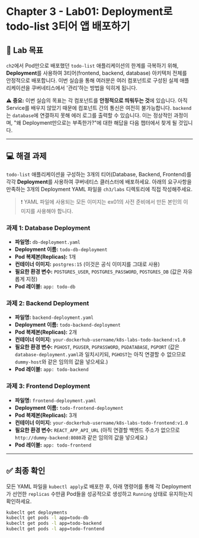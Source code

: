 # Chapter 3 - Lab01: Deployment로 todo-list 3티어 앱 배포하기

## 🎯 Lab 목표

`ch2`에서 Pod만으로 배포했던 `todo-list` 애플리케이션의 한계를 극복하기 위해, **Deployment**를 사용하여 3티어(frontend, backend, database) 아키텍처 전체를 안정적으로 배포합니다. 이번 실습을 통해 여러분은 여러 컴포넌트로 구성된 실제 애플리케이션을 쿠버네티스에서 '관리'하는 방법을 익히게 됩니다.

**⚠️ 중요:** 이번 실습의 목표는 각 컴포넌트를 **안정적으로 띄워두는 것**에 있습니다. 아직 Service를 배우지 않았기 때문에 컴포넌트 간의 통신은 여전히 불가능합니다. `backend`는 `database`에 연결하지 못해 에러 로그를 출력할 수 있습니다. 이는 정상적인 과정이며, "왜 Deployment만으로는 부족한가?"에 대한 해답을 다음 챕터에서 찾게 될 것입니다.

---

## 💻 해결 과제

`todo-list` 애플리케이션을 구성하는 3개의 티어(Database, Backend, Frontend)를 각각 **Deployment**를 사용하여 쿠버네티스 클러스터에 배포하세요. 아래의 요구사항을 만족하는 3개의 Deployment YAML 파일을 `ch3/labs` 디렉토리에 직접 작성해주세요.

> ❗️ YAML 파일에 사용되는 모든 이미지는 ex01의 사전 준비에서 만든 본인의 이미지를 사용해야 합니다.

### 과제 1: Database Deployment

-   **파일명:** `db-deployment.yaml`
-   **Deployment 이름:** `todo-db-deployment`
-   **Pod 복제본(Replicas):** 1개
-   **컨테이너 이미지:** `postgres:15` (이것은 공식 이미지를 그대로 사용)
-   **필요한 환경 변수:** `POSTGRES_USER`, `POSTGRES_PASSWORD`, `POSTGRES_DB` (값은 자유롭게 지정)
-   **Pod 레이블:** `app: todo-db`

### 과제 2: Backend Deployment

-   **파일명:** `backend-deployment.yaml`
-   **Deployment 이름:** `todo-backend-deployment`
-   **Pod 복제본(Replicas):** 2개
-   **컨테이너 이미지:** `your-dockerhub-username/k8s-labs-todo-backend:v1.0`
-   **필요한 환경 변수:** `PGHOST`, `PGUSER`, `PGPASSWORD`, `PGDATABASE`, `PGPORT` (값은 `database-deployment.yaml`과 일치시키되, `PGHOST`는 아직 연결할 수 없으므로 `dummy-host`와 같은 임의의 값을 넣으세요.)
-   **Pod 레이블:** `app: todo-backend`

### 과제 3: Frontend Deployment

-   **파일명:** `frontend-deployment.yaml`
-   **Deployment 이름:** `todo-frontend-deployment`
-   **Pod 복제본(Replicas):** 3개
-   **컨테이너 이미지:** `your-dockerhub-username/k8s-labs-todo-frontend:v1.0`
-   **필요한 환경 변수:** `REACT_APP_API_URL` (아직 연결할 백엔드 주소가 없으므로 `http://dummy-backend:8080`과 같은 임의의 값을 넣으세요.)
-   **Pod 레이블:** `app: todo-frontend`

---

## ✅ 최종 확인

모든 YAML 파일을 `kubectl apply`로 배포한 후, 아래 명령어를 통해 각 Deployment가 선언한 `replicas` 수만큼 Pod들을 성공적으로 생성하고 `Running` 상태로 유지하는지 확인하세요.

```bash
kubeclt get deployments
kubeclt get pods -l app=todo-db
kubeclt get pods -l app=todo-backend
kubeclt get pods -l app=todo-frontend
```